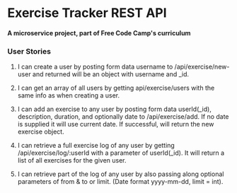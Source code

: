 # Exercise Tracker REST API

#### A microservice project, part of Free Code Camp's curriculum

### User Stories

1. I can create a user by posting form data username to /api/exercise/new-user and returned will be an object with username and _id.

2. I can get an array of all users by getting api/exercise/users with the same info as when creating a user.

3. I can add an exercise to any user by posting form data userId(_id), description, duration, and optionally date to /api/exercise/add. If no date is supplied it will use current date. If successful, will return the new exercise object.

4. I can retrieve a full exercise log of any user by getting /api/exercise/log/:userId with a parameter of userId(_id). It will return a list of all exercises for the given user.

5. I can retrieve part of the log of any user by also passing along optional parameters of from & to or limit. (Date format yyyy-mm-dd, limit = int).
